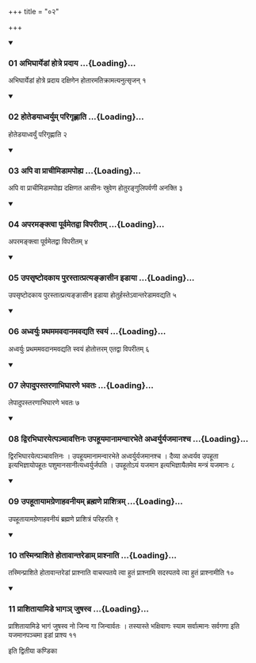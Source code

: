 +++
title = "०२"

+++

<div class="js_include" includetitle="true" newlevelforh1="3" unfilled="" url="/vedAH_yajuH/taittirIyam/sUtram/ApastambaH/shrautam/vishvAsa-prastutiH/03/02/01_abhighAryeDAM_hotre_pradAya.md">
<details open><summary><h3>01 अभिघार्येडां होत्रे प्रदाय ...{Loading}...</h3></summary>

अभिघार्येडां होत्रे प्रदाय दक्षिणेन होतारमतिक्रामत्यनुत्सृजन् १
</details>
</div>


<div class="js_include" includetitle="true" newlevelforh1="3" unfilled="" url="/vedAH_yajuH/taittirIyam/sUtram/ApastambaH/shrautam/vishvAsa-prastutiH/03/02/02_hoteDayAdhvaryum_parigRhNAti.md">
<details open><summary><h3>02 होतेडयाध्वर्युम् परिगृह्णाति ...{Loading}...</h3></summary>

होतेडयाध्वर्युं परिगृह्णाति २
</details>
</div>


<div class="js_include" includetitle="true" newlevelforh1="3" unfilled="" url="/vedAH_yajuH/taittirIyam/sUtram/ApastambaH/shrautam/vishvAsa-prastutiH/03/02/03_api_vA_prAchImiDAmapohya.md">
<details open><summary><h3>03 अपि वा प्राचीमिडामपोह्य ...{Loading}...</h3></summary>

अपि वा प्राचीमिडामपोह्य दक्षिणत आसीनः स्रुवेण होतुरङ्गुलिपर्वणी अनक्ति ३
</details>
</div>


<div class="js_include" includetitle="true" newlevelforh1="3" unfilled="" url="/vedAH_yajuH/taittirIyam/sUtram/ApastambaH/shrautam/vishvAsa-prastutiH/03/02/04_aparamanktvA_pUrvametadvA_viparItam.md">
<details open><summary><h3>04 अपरमङ्क्त्वा पूर्वमेतद्वा विपरीतम् ...{Loading}...</h3></summary>

अपरमङ्क्त्वा पूर्वमेतद्वा विपरीतम् ४
</details>
</div>


<div class="js_include" includetitle="true" newlevelforh1="3" unfilled="" url="/vedAH_yajuH/taittirIyam/sUtram/ApastambaH/shrautam/vishvAsa-prastutiH/03/02/05_upasRShTodakAya_purastAtpratya~N~NAsIna_iDAyA.md">
<details open><summary><h3>05 उपसृष्टोदकाय पुरस्तात्प्रत्यङ्ङासीन इडाया ...{Loading}...</h3></summary>

उपसृष्टोदकाय पुरस्तात्प्रत्यङ्ङासीन इडाया होतुर्हस्तेऽवान्तरेडामवद्यति ५
</details>
</div>


<div class="js_include" includetitle="true" newlevelforh1="3" unfilled="" url="/vedAH_yajuH/taittirIyam/sUtram/ApastambaH/shrautam/vishvAsa-prastutiH/03/02/06_adhvaryuH_prathamamavadAnamavadyati_svayaM.md">
<details open><summary><h3>06 अध्वर्युः प्रथममवदानमवद्यति स्वयं ...{Loading}...</h3></summary>

अध्वर्युः प्रथममवदानमवद्यति स्वयं होतोत्तरम् एतद्वा विपरीतम् ६
</details>
</div>


<div class="js_include" includetitle="true" newlevelforh1="3" unfilled="" url="/vedAH_yajuH/taittirIyam/sUtram/ApastambaH/shrautam/vishvAsa-prastutiH/03/02/07_lepAdupastaraNAbhighAraNe_bhavataH.md">
<details open><summary><h3>07 लेपादुपस्तरणाभिघारणे भवतः ...{Loading}...</h3></summary>

लेपादुपस्तरणाभिघारणे भवतः ७
</details>
</div>


<div class="js_include" includetitle="true" newlevelforh1="3" unfilled="" url="/vedAH_yajuH/taittirIyam/sUtram/ApastambaH/shrautam/vishvAsa-prastutiH/03/02/08_dvirabhighArayetpanchAvattinaH_upahUyamAnAmanvArabhete_adhvaryuryajamAnashcha.md">
<details open><summary><h3>08 द्विरभिघारयेत्पञ्चावत्तिनः उपहूयमानामन्वारभेते अध्वर्युर्यजमानश्च ...{Loading}...</h3></summary>

द्विरभिघारयेत्पञ्चावत्तिनः । उपहूयमानामन्वारभेते अध्वर्युर्यजमानश्च । दैव्या अध्वर्यव उपहूता इत्यभिज्ञायोपहूतः पशुमानसानीत्यध्वर्युर्जपति । उपहूतोऽयं यजमान इत्यभिज्ञायैतमेव मन्त्रं यजमानः ८
</details>
</div>


<div class="js_include" includetitle="true" newlevelforh1="3" unfilled="" url="/vedAH_yajuH/taittirIyam/sUtram/ApastambaH/shrautam/vishvAsa-prastutiH/03/02/09_upahUtAyAmagreNAhavanIyam_brahmaNe_prAshitram.md">
<details open><summary><h3>09 उपहूतायामग्रेणाहवनीयम् ब्रह्मणे प्राशित्रम् ...{Loading}...</h3></summary>

उपहूतायामग्रेणाहवनीयं ब्रह्मणे प्राशित्रं परिहरति ९
</details>
</div>


<div class="js_include" includetitle="true" newlevelforh1="3" unfilled="" url="/vedAH_yajuH/taittirIyam/sUtram/ApastambaH/shrautam/vishvAsa-prastutiH/03/02/10_tasminprAshite_hotAvAntareDAm_prAshnAti.md">
<details open><summary><h3>10 तस्मिन्प्राशिते होतावान्तरेडाम् प्राश्नाति ...{Loading}...</h3></summary>

तस्मिन्प्राशिते होतावान्तरेडां प्राश्नाति वाचस्पतये त्वा हुतं प्राश्नामि सदस्पतये त्वा हुतं प्राश्नामीति १०
</details>
</div>


<div class="js_include" includetitle="true" newlevelforh1="3" unfilled="" url="/vedAH_yajuH/taittirIyam/sUtram/ApastambaH/shrautam/vishvAsa-prastutiH/03/02/11_prAshitAyAmiDe_bhAga~n_juShasva.md">
<details open><summary><h3>11 प्राशितायामिडे भागञ् जुषस्व ...{Loading}...</h3></summary>

प्राशितायामिडे भागं जुषस्व नो जिन्व गा जिन्वार्वतः । तस्यास्ते भक्षिवाणः स्याम सर्वात्मानः सर्वगणा इति यजमानपञ्चमा इडां प्राश्य ११
</details>
</div>



  
इति द्वितीया कण्डिका 
